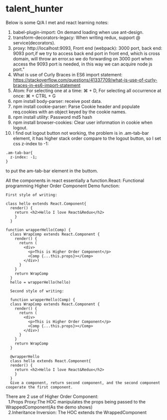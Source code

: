 # talent_hunter


Below is some Q/A I met and react learning notes:

1. babel-plugin-import: On demand loading when use ant-design.
2. transform-decorators-legacy: When writing redux, support @ service(decorators).
3. proxy: http://localhost:9093, Front end (webpack): 3000 port, back end: 9093 port,if we try to access back end port in front end, which is cross domain, will throw an error.so we do forwarding on
3000 port when access the 9093 port is needed, in this way we can acquire node js port."
4. What is use of Curly Braces in ES6 import statement: https://stackoverflow.com/questions/41337709/what-is-use-of-curly-braces-in-es6-import-statement  
5. Atom: For selecting one at a time: ⌘ + D, For selecting all occurrence at once: ⌘ + CTRL + G  
6. npm install body-parser: receive post data.
7. npm install cookie-parser: Parse Cookie header and populate req.cookies with an object keyed by the cookie names.  
8. npm install utility: Password md5 hash  
9. npm install browser-cookies: Clear user information in cookie when logout.  
10. I find out logout button not working, the problem is in .am-tab-bar element, it has higher stack order compare to the logout button, so I set css z-index to -1:
```
.am-tab-bar{
  z-index: -1;
}
```
to put the am-tab-bar element in the buttom.  

All the components in react essentially a function.React: Functional programming
Higher Order Component Demo function:
```
First style of writing:

class hello extends React.Component{
  render() {
    return <h2>Hello I love React&Redux</h2>
    }
  }
  
function wrapperHello(Comp) {
  class WrapComp extends React.Component {
    render() {
      return (
        <div>
          <p>This is Higher Order Component</p>
          <Comp {...this.props}></Comp>
        </div>)
      }
    }
    return WrapComp
  }
  hello = wrapperHello(hello)
  
  Second style of writing:
  
  function wrapperHello(Comp) {
  class WrapComp extends React.Component {
    render() {
      return (
        <div>
          <p>This is Higher Order Component</p>
          <Comp {...this.props}></Comp>
        </div>)
      }
    }
    return WrapComp
  }
  
  @wrapperHello
  class hello extends React.Component{
  render() {
    return <h2>Hello I love React&Redux</h2>
    }
  }
  Give a component, return second component, and the second component cooperate the first component.
  ```
  There are 2 use of Higher Order Component:  
&nbsp;&nbsp;1.Props Proxy:The HOC manipulates the props being passed to the WrappedComponent(As the demo shows)  
&nbsp;&nbsp;2.Inheritance Inversion: The HOC extends the WrappedComponent
        
